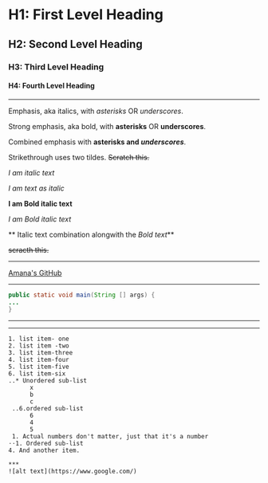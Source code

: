 # H1: First Level Heading
## H2: Second Level Heading
### H3: Third Level Heading
#### H4: Fourth Level Heading
***

Emphasis, aka italics, with *asterisks* OR _underscores_.

Strong emphasis, aka bold, with **asterisks** OR __underscores__.

Combined emphasis with **asterisks and _underscores_**.

Strikethrough uses two tildes. ~~Scratch this.~~


*I am italic text* 

_I am text as italic_

**I am Bold italic text**

_I am Bold italic text_

** Italic text combination alongwith the _Bold text_**

~~scracth this.~~
***
[Amana's GitHub](https://github.com/amanaarshad)

***

```java
public static void main(String [] args) {
...
}
```
***

***
```List items
1. list item- one
2. list item -two
3. list item-three
4. list item-four
5. list item-five
6. list item-six
..* Unordered sub-list
      x
      b
      c
 ..6.ordered sub-list
      6
      4
      5
 1. Actual numbers don't matter, just that it's a number
⋅⋅1. Ordered sub-list
4. And another item.

***
![alt text](https://www.google.com/)


      
